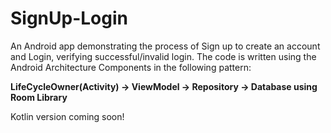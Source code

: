 # SignUp-Login
An Android app demonstrating the process of Sign up to create an account and Login, verifying successful/invalid login.
The code is written using the Android Architecture Components in the following pattern:

**LifeCycleOwner(Activity) -> ViewModel -> Repository -> Database using Room Library**

Kotlin version coming soon!
